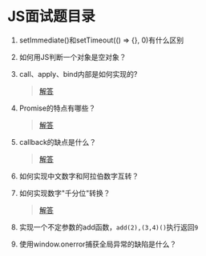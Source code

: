 # JS面试题目录

 1. setImmediate()和setTimeout(() => {}, 0)有什么区别
 
 
 2. 如何用JS判断一个对象是空对象？


 3. call、apply、bind内部是如何实现的?

    > [解答](./003.call、apply、bind内部是如何实现的.md)

 4. Promise的特点有哪些？
 
    > [解答](./004.Promise的特点有哪些.md)

 5. callback的缺点是什么？
 
    > [解答](./005.callback的缺点是什么.md)

 6. 如何实现中文数字和阿拉伯数字互转？
 
 7. 如何实现数字"千分位"转换？
 
    > [解答](./007.如何实现数字"千分位"转换.md)
 
 8. 实现一个不定参数的add函数，`add(2),(3,4)()`执行返回`9`
 
 9. 使用window.onerror捕获全局异常的缺陷是什么？
